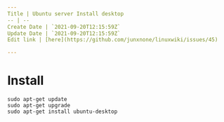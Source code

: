 ```yaml
---
Title | Ubuntu server Install desktop
-- | --
Create Date | `2021-09-20T12:15:59Z`
Update Date | `2021-09-20T12:15:59Z`
Edit link | [here](https://github.com/junxnone/linuxwiki/issues/45)

---
```

# Install
```
sudo apt-get update
sudo apt-get upgrade
sudo apt-get install ubuntu-desktop
```
